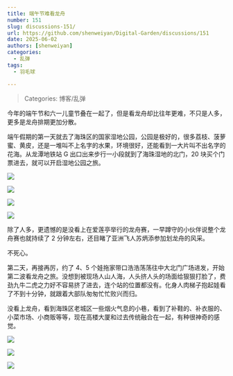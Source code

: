 ```yaml
---
title: 端午节难看龙舟
number: 151
slug: discussions-151/
url: https://github.com/shenweiyan/Digital-Garden/discussions/151
date: 2025-06-02
authors: [shenweiyan]
categories: 
  - 乱弹
tags: 
  - 羽毛球

---
```


> Categories: 博客/乱弹

今年的端午节和六一儿童节叠在一起了，但是看龙舟却比往年更难，不只是人多，更多是龙舟排期更加分散。

<!-- more -->

端午假期的第一天就去了海珠区的国家湿地公园，公园是极好的，很多荔枝、菠萝蜜、黄皮，还是一堆叫不上名字的水果，环境很好，还能看到一大片叫不出名字的花海。从龙潭地铁站 G 出口出来步行一小段就到了海珠湿地的北门，20 块买个门票进去，就可以开启湿地公园之旅。

![](https://kg.weiyan.cc/2025/06/20250531-1.jpg)

![](https://kg.weiyan.cc/2025/06/20250531-3.jpg)

![](https://kg.weiyan.cc/2025/06/20250531-4.jpg)

![](https://kg.weiyan.cc/2025/06/20250531-boat.jpg)

除了人多，更遗憾的是没看上在爱莲亭举行的龙舟赛，一早蹲守的小伙伴说整个龙舟赛也就持续了 2 分钟左右，还目睹了亚洲飞人苏炳添参加划龙舟的风采。

不死心。

第二天，再接再厉，约了 4、5 个娃拖家带口浩浩荡荡往中大北门广场进发，开始第二波看龙舟之旅。没想到被现场人山人海，人头挤人头的场面给狠狠打脸了，费劲九牛二虎之力好不容易挤了进去，连个站的位置都没有。化身人肉梯子抱起娃看了不到十分钟，就跟着大部队匆匆忙忙败兴而归。

没看上龙舟，看到海珠区老城区一些烟火气息的小巷，看到了补鞋的、补衣服的、小菜市场、小商贩等等，现在高楼大厦和过去传统融合在一起，有种很神奇的感觉。

![](https://kg.weiyan.cc/2025/06/dragon-boat-3.webp)

![](https://kg.weiyan.cc/2025/06/dragon-boat-1.jpg)

![](https://kg.weiyan.cc/2025/06/dragon-boat-2.webp)

<script src="https://giscus.app/client.js"
	data-repo="shenweiyan/Digital-Garden"
	data-repo-id="R_kgDOKgxWlg"
	data-mapping="number"
	data-term="151"
	data-reactions-enabled="1"
	data-emit-metadata="0"
	data-input-position="bottom"
	data-theme="light"
	data-lang="zh-CN"
	crossorigin="anonymous"
	async>
</script>
